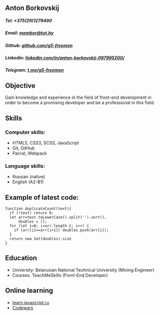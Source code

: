 ## Anton Borkovskij ##

##### Tel: +375(29)1279490
##### Email: member@tut.by
##### Github: [github.com/g5-freemen](https://github.com/g5-freemen)
##### Linkedin: [linkedin.com/in/anton-borkovskij-097995200/](https://www.linkedin.com/in/anton-borkovskij-097995200/)
##### Telegram: [t.me/g5-freemen](https://t.me/g5-freemen)

## Objective
Gain knowledge and experience in the field of front-end development in order to become a promising developer and be a professional in this field.
## Skills
### Computer skills:
* HTML5, CSS3, SCSS, JavaScript
* Git, GitHub
* Parcel, Webpack
### Language skills:
* Russian (native)
* English (A2-B1)
## Example of latest code:
```
function duplicateCount(text){
  if (!text) return 0;
  let arr=text.toLowerCase().split('').sort(),
      doubles = [];
  for (let i=0; i<arr.length-1; i++) {
    if (arr[i]==arr[i+1]) doubles.push(arr[i]);
  }
  return new Set(doubles).size
}
```

## Education
- University: Belarusian National Technical University (Mining Engineer)
- Courses: TeachMeSkills (Front-End Developer)

## Online learning
* [learn.javascript.ru](https://learn.javascript.ru/)
* [Codewars](https://www.codewars.com/)
